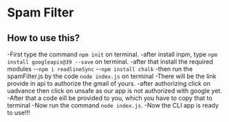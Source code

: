 # Spam Filter

## How to use this?

-First type the command `npm init` on terminal.
-after install inpm, type `npm install googleapis@39 --save` on terminal.
-after that install the required modules
--`npm i readlineSync`
--`npm install chalk`
-then run the spamFilter.js by the code `node index.js` on terminal
-There will be the link provide in api to authorize the gmail of yours.
-after authorizing click on uadvance then click on unsafe as our app is not authorized with google yet.
-After that a code eill be provided to you, which you have to copy that to terminal
-Now run the command `node index.js`.
-Now the CLI app is ready to use!!!
